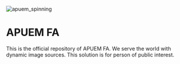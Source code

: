 ![apuem_spinning](https://user-images.githubusercontent.com/72466440/151449508-26ef7831-ba66-49c1-9504-c50db99c0ccc.gif)

# APUEM FA
This is the official repository of APUEM FA. We serve the world with dynamic image sources. This solution is for person of public interest.


